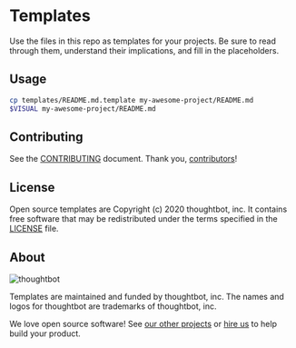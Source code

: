 # Templates

Use the files in this repo as templates for your projects. Be sure to read
through them, understand their implications, and fill in the placeholders.

## Usage

```sh
cp templates/README.md.template my-awesome-project/README.md
$VISUAL my-awesome-project/README.md
```

## Contributing

See the [CONTRIBUTING] document.
Thank you, [contributors]!

  [CONTRIBUTING]: CONTRIBUTING.md
  [contributors]: https://github.com/thoughtbot/templates/graphs/contributors

## License

Open source templates are Copyright (c) 2020 thoughtbot, inc.
It contains free software that may be redistributed
under the terms specified in the [LICENSE] file.

[LICENSE]: /LICENSE

## About

![thoughtbot](https://thoughtbot.com/brand_assets/93:44.svg)

Templates are maintained and funded by thoughtbot, inc.
The names and logos for thoughtbot are trademarks of thoughtbot, inc.

We love open source software!
See [our other projects][community]
or [hire us][hire] to help build your product.

  [community]: https://thoughtbot.com/community?utm_source=github
  [hire]: https://thoughtbot.com/hire-us?utm_source=github
